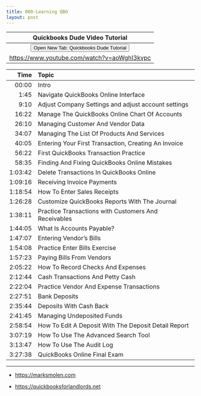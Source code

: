 ```yaml
---
title: 000-Learning QBO
layout: post
---
```



 <script> function openWindow()
 {window.open("https://www.youtube.com/watch?v=aoWghI3kvpc");}
 </script>

| Quickbooks Dude Video Tutorial |
|:-:|
| <button onclick="openWindow()">Open New Tab: Quickbooks Dude Tutorial</button>|
|https://www.youtube.com/watch?v=aoWghI3kvpc|


|Time|Topic|
|-:|:-|
|00:00|Intro|
|1:45|Navigate QuickBooks Online Interface |
|9:10|Adjust Company Settings and adjust account settings|
|16:22|Manage The QuickBooks Online Chart Of Accounts|
|26:10|Managing Customer And Vendor Data |
|34:07|Managing The List Of Products And Services |
|40:05|Entering Your First Transaction, Creating An Invoice |
|56:22|First QuickBooks Transaction Practice|
|58:35|Finding And Fixing QuickBooks Online Mistakes |
|1:03:42|Delete Transactions In QuickBooks Online |
|1:09:16|Receiving Invoice Payments |
|1:18:54|How To Enter Sales Receipts |
|1:26:28|Customize QuickBooks Reports With The Journal |
|1:38:11|Practice Transactions with Customers And Receivables |
|1:44:05|What Is Accounts Payable?|
|1:47:07|Entering Vendor’s Bills|
|1:54:08|Practice Enter Bills Exercise|
|1:57:23|Paying Bills From Vendors|
|2:05:22|How To Record Checks And Expenses|
|2:12:44|Cash Transactions And Petty Cash|
|2:22:04|Practice Vendor And Expense Transactions|
|2:27:51|Bank Deposits|
|2:35:44|Deposits With Cash Back|
|2:41:45|Managing Undeposited Funds|
|2:58:54|How To Edit A Deposit With The Deposit Detail Report|
|3:07:19|How To Use The Advanced Search Tool|
|3:13:47|How To Use The Audit Log|
|3:27:38|QuickBooks Online Final Exam|

---

- https://marksmolen.com 

- https://quickbooksforlandlords.net 
